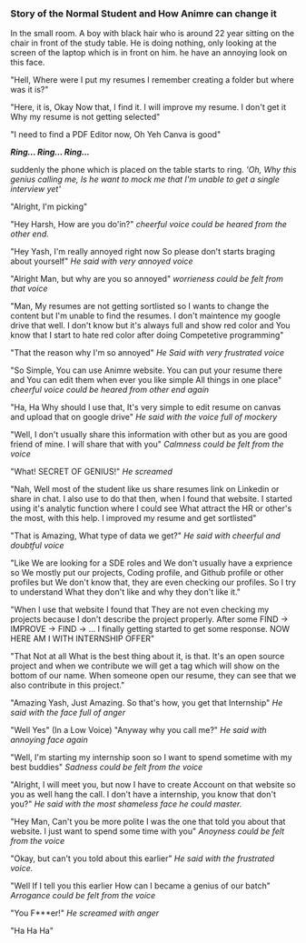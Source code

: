 ### Story of the Normal Student and How Animre can change it

In the small room. A boy with black hair who is around 22 year sitting on the chair in front of the study table.
He is doing nothing, only looking at the screen of the laptop which is in front on him. he have an annoying look on this face.

"Hell, Where were I put my resumes I remember creating a folder but where was it is?"

"Here, it is, Okay Now that, I find it. I will improve my resume. I don't get it Why my resume is not getting selected"

"I need to find a PDF Editor now, Oh Yeh Canva is good"

***Ring... Ring... Ring...***

suddenly the phone which is placed on the table starts to ring.
*'Oh, Why this genius calling me, Is he want to mock me that I'm unable to get a single interview yet'*

"Alright, I'm picking"

"Hey Harsh, How are you do'in?"
*cheerful voice could be heared from the other end.*

"Hey Yash, I'm really annoyed right now So please don't starts braging about yourself"
*He said with very annoyed voice*

"Alright Man, but why are you so annoyed"
*worrieness could be felt from that voice*

"Man, My resumes are not getting sortlisted so I wants to change the content but I'm unable to find the resumes. I don't maintence my google drive that well. I don't know but it's always full and show red color and You know that I start to hate red color after doing Competetive programming"

"That the reason why I'm so annoyed"
*He Said with very frustrated voice*

"So Simple, You can use Animre website. You can put your resume there and You can edit them when ever you like simple All things in one place"
*cheerful voice could be heared from other end again*

"Ha, Ha Why should I use that, It's very simple to edit resume on canvas and upload that on google drive"
*He said with the voice full of mockery*

"Well, I don't usually share this information with other but as you are good friend of mine. I will share that with you"
*Calmness could be felt from the voice*

"What! SECRET OF GENIUS!"
*He screamed*

"Nah, Well most of the student like us share resumes link on Linkedin or share in chat. I also use to do that then, when I found that website. I started using it's analytic function where I could see What attract the HR or other's the most, with this help. I improved my resume and get sortlisted"

"That is Amazing, What type of data we get?"
*He said with cheerful and doubtful voice*

"Like We are looking for a SDE roles and We don't usually have a exprience so We mostly put our projects, Coding profile, and Github profile or other profiles but We don't know that, they are even checking our profiles. So I try to understand What they don't like and why they don't like it."

"When I use that website I found that They are not even checking my projects because I don't describe the project properly.
After some FIND -> IMPROVE -> FIND -> ...  I finally getting started to get some response. NOW HERE AM I WITH INTERNSHIP OFFER"

"That Not at all What is the best thing about it, is that. It's an open source project and when we contribute we will get a tag which will show on the bottom of our name. When someone open our resume, they can see that we also contribute in this project."

"Amazing Yash, Just Amazing. So that's how, you get that Internship"
*He said with the face full of anger*

"Well Yes" (In a Low Voice)
"Anyway why you call me?"
*He said with annoying face again*

"Well, I'm starting my internship soon so I want to spend sometime with my best buddies"
*Sadness could be felt from the voice*

"Alright, I will meet you, but now I have to create Account on that website so you as well hang the call. I don't have a internship, you know that don't you?"
*He said with the most shameless face he could master.*

"Hey Man, Can't you be more polite I was the one that told you about that website. I just want to spend some time with you"
*Anoyness could be felt from the voice*

"Okay, but can't you told about this earlier"
*He said with the frustrated voice.*

"Well If I tell you this earlier How can I became a genius of our batch"
*Arrogance could be felt from the voice*

"You F***er!"
*He screamed with anger*

"Ha Ha Ha" 

